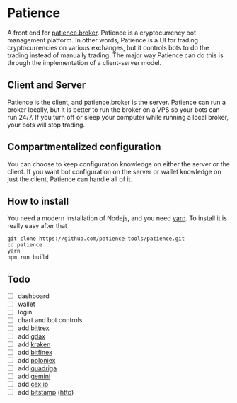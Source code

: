 # Patience

A front end for [patience.broker](https://github.com/patience-tools/patience.broker). Patience is a cryptocurrency bot management platform. In other words, Patience is a UI for trading cryptocurrencies on various exchanges, but it controls bots to do the trading instead of manually trading. The major way Patience can do this is through the implementation of a client-server model.

## Client and Server

Patience is the client, and patience.broker is the server. Patience can run a broker locally, but it is better to run the broker on a VPS so your bots can run 24/7. If you turn off or sleep your computer while running a local broker, your bots will stop trading.

## Compartmentalized configuration

You can choose to keep configuration knowledge on either the server or the client. If you want bot configuration on the server or wallet knowledge on just the client, Patience can handle all of it.

## How to install

You need a modern installation of Nodejs, and you need [yarn](https://yarnpkg.com/en/docs/install). To install it is really easy after that

```shell
git clone https://github.com/patience-tools/patience.git
cd patience
yarn
npm run build 
```

## Todo

- [ ] dashboard
- [ ] wallet
- [ ] login
- [ ] chart and bot controls
- [ ] add [bittrex](https://bittrex.com/home/api)
- [ ] add [gdax](https://docs.gdax.com/)
- [ ] add [kraken](https://www.kraken.com/help/api)
- [ ] add [bitfinex](https://docs.bitfinex.com/v1/docs/api-access)
- [ ] add [poloniex](https://poloniex.com/support/api/)
- [ ] add [quadriga](https://www.quadrigacx.com/api_info)
- [ ] add [gemini](https://docs.gemini.com/rest-api/)
- [ ] add [cex.io](https://cex.io/cex-api)
- [ ] add [bitstamp](https://www.bitstamp.net/websocket/) ([http](https://www.bitstamp.net/api/))
